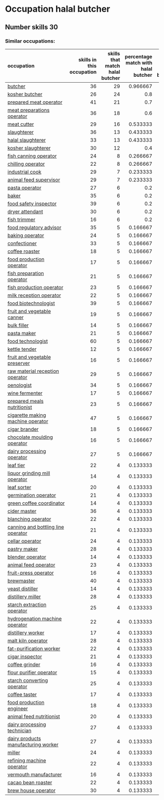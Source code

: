 # Occupation halal butcher
## Number skills 30
### Similar occupations:
| occupation                                                                    |   skills in this occupation |   skills that match halal butcher |   percentage match with halal butcher |   skills not in halal butcher |
|:------------------------------------------------------------------------------|----------------------------:|----------------------------------:|--------------------------------------:|------------------------------:|
| [butcher](butcher.md)                                                         |                          36 |                                29 |                              0.966667 |                             7 |
| [kosher butcher](kosher_butcher.md)                                           |                          26 |                                24 |                              0.8      |                             2 |
| [prepared meat operator](prepared_meat_operator.md)                           |                          41 |                                21 |                              0.7      |                            20 |
| [meat preparations operator](meat_preparations_operator.md)                   |                          36 |                                18 |                              0.6      |                            18 |
| [meat cutter](meat_cutter.md)                                                 |                          29 |                                16 |                              0.533333 |                            13 |
| [slaughterer](slaughterer.md)                                                 |                          36 |                                13 |                              0.433333 |                            23 |
| [halal slaughterer](halal_slaughterer.md)                                     |                          33 |                                13 |                              0.433333 |                            20 |
| [kosher slaughterer](kosher_slaughterer.md)                                   |                          30 |                                12 |                              0.4      |                            18 |
| [fish canning operator](fish_canning_operator.md)                             |                          24 |                                 8 |                              0.266667 |                            16 |
| [chilling operator](chilling_operator.md)                                     |                          22 |                                 8 |                              0.266667 |                            14 |
| [industrial cook](industrial_cook.md)                                         |                          29 |                                 7 |                              0.233333 |                            22 |
| [animal feed supervisor](animal_feed_supervisor.md)                           |                          29 |                                 7 |                              0.233333 |                            22 |
| [pasta operator](pasta_operator.md)                                           |                          27 |                                 6 |                              0.2      |                            21 |
| [baker](baker.md)                                                             |                          35 |                                 6 |                              0.2      |                            29 |
| [food safety inspector](food_safety_inspector.md)                             |                          39 |                                 6 |                              0.2      |                            33 |
| [dryer attendant](dryer_attendant.md)                                         |                          30 |                                 6 |                              0.2      |                            24 |
| [fish trimmer](fish_trimmer.md)                                               |                          16 |                                 6 |                              0.2      |                            10 |
| [food regulatory advisor](food_regulatory_advisor.md)                         |                          35 |                                 5 |                              0.166667 |                            30 |
| [baking operator](baking_operator.md)                                         |                          24 |                                 5 |                              0.166667 |                            19 |
| [confectioner](confectioner.md)                                               |                          33 |                                 5 |                              0.166667 |                            28 |
| [coffee roaster](coffee_roaster.md)                                           |                          18 |                                 5 |                              0.166667 |                            13 |
| [food production operator](food_production_operator.md)                       |                          17 |                                 5 |                              0.166667 |                            12 |
| [fish preparation operator](fish_preparation_operator.md)                     |                          21 |                                 5 |                              0.166667 |                            16 |
| [fish production operator](fish_production_operator.md)                       |                          23 |                                 5 |                              0.166667 |                            18 |
| [milk reception operator](milk_reception_operator.md)                         |                          22 |                                 5 |                              0.166667 |                            17 |
| [food biotechnologist](food_biotechnologist.md)                               |                          39 |                                 5 |                              0.166667 |                            34 |
| [fruit and vegetable canner](fruit_and_vegetable_canner.md)                   |                          19 |                                 5 |                              0.166667 |                            14 |
| [bulk filler](bulk_filler.md)                                                 |                          14 |                                 5 |                              0.166667 |                             9 |
| [pasta maker](pasta_maker.md)                                                 |                          21 |                                 5 |                              0.166667 |                            16 |
| [food technologist](food_technologist.md)                                     |                          60 |                                 5 |                              0.166667 |                            55 |
| [kettle tender](kettle_tender.md)                                             |                          12 |                                 5 |                              0.166667 |                             7 |
| [fruit and vegetable preserver](fruit_and_vegetable_preserver.md)             |                          16 |                                 5 |                              0.166667 |                            11 |
| [raw material reception operator](raw_material_reception_operator.md)         |                          29 |                                 5 |                              0.166667 |                            24 |
| [oenologist](oenologist.md)                                                   |                          34 |                                 5 |                              0.166667 |                            29 |
| [wine fermenter](wine_fermenter.md)                                           |                          17 |                                 5 |                              0.166667 |                            12 |
| [prepared meals nutritionist](prepared_meals_nutritionist.md)                 |                          23 |                                 5 |                              0.166667 |                            18 |
| [cigarette making machine operator](cigarette_making_machine_operator.md)     |                          47 |                                 5 |                              0.166667 |                            42 |
| [cigar brander](cigar_brander.md)                                             |                          18 |                                 5 |                              0.166667 |                            13 |
| [chocolate moulding operator](chocolate_moulding_operator.md)                 |                          16 |                                 5 |                              0.166667 |                            11 |
| [dairy processing operator](dairy_processing_operator.md)                     |                          27 |                                 5 |                              0.166667 |                            22 |
| [leaf tier](leaf_tier.md)                                                     |                          22 |                                 4 |                              0.133333 |                            18 |
| [liquor grinding mill operator](liquor_grinding_mill_operator.md)             |                          14 |                                 4 |                              0.133333 |                            10 |
| [leaf sorter](leaf_sorter.md)                                                 |                          20 |                                 4 |                              0.133333 |                            16 |
| [germination operator](germination_operator.md)                               |                          21 |                                 4 |                              0.133333 |                            17 |
| [green coffee coordinator](green coffee coordinator.md)                       |                          14 |                                 4 |                              0.133333 |                            10 |
| [cider master](cider_master.md)                                               |                          36 |                                 4 |                              0.133333 |                            32 |
| [blanching operator](blanching_operator.md)                                   |                          22 |                                 4 |                              0.133333 |                            18 |
| [canning and bottling line operator](canning_and_bottling_line_operator.md)   |                          21 |                                 4 |                              0.133333 |                            17 |
| [cellar operator](cellar_operator.md)                                         |                          24 |                                 4 |                              0.133333 |                            20 |
| [pastry maker](pastry_maker.md)                                               |                          28 |                                 4 |                              0.133333 |                            24 |
| [blender operator](blender_operator.md)                                       |                          14 |                                 4 |                              0.133333 |                            10 |
| [animal feed operator](animal_feed_operator.md)                               |                          23 |                                 4 |                              0.133333 |                            19 |
| [fruit-press operator](fruit-press_operator.md)                               |                          16 |                                 4 |                              0.133333 |                            12 |
| [brewmaster](brewmaster.md)                                                   |                          40 |                                 4 |                              0.133333 |                            36 |
| [yeast distiller](yeast_distiller.md)                                         |                          14 |                                 4 |                              0.133333 |                            10 |
| [distillery miller](distillery_miller.md)                                     |                          28 |                                 4 |                              0.133333 |                            24 |
| [starch extraction operator](starch_extraction_operator.md)                   |                          25 |                                 4 |                              0.133333 |                            21 |
| [hydrogenation machine operator](hydrogenation_machine_operator.md)           |                          22 |                                 4 |                              0.133333 |                            18 |
| [distillery worker](distillery_worker.md)                                     |                          17 |                                 4 |                              0.133333 |                            13 |
| [malt kiln operator](malt_kiln_operator.md)                                   |                          28 |                                 4 |                              0.133333 |                            24 |
| [fat-purification worker](fat-purification_worker.md)                         |                          22 |                                 4 |                              0.133333 |                            18 |
| [cigar inspector](cigar_inspector.md)                                         |                          21 |                                 4 |                              0.133333 |                            17 |
| [coffee grinder](coffee_grinder.md)                                           |                          16 |                                 4 |                              0.133333 |                            12 |
| [flour purifier operator](flour_purifier_operator.md)                         |                          15 |                                 4 |                              0.133333 |                            11 |
| [starch converting operator](starch_converting_operator.md)                   |                          25 |                                 4 |                              0.133333 |                            21 |
| [coffee taster](coffee_taster.md)                                             |                          17 |                                 4 |                              0.133333 |                            13 |
| [food production engineer](food_production_engineer.md)                       |                          18 |                                 4 |                              0.133333 |                            14 |
| [animal feed nutritionist](animal_feed_nutritionist.md)                       |                          20 |                                 4 |                              0.133333 |                            16 |
| [dairy processing technician](dairy_processing_technician.md)                 |                          27 |                                 4 |                              0.133333 |                            23 |
| [dairy products manufacturing worker](dairy_products_manufacturing_worker.md) |                          27 |                                 4 |                              0.133333 |                            23 |
| [miller](miller.md)                                                           |                          24 |                                 4 |                              0.133333 |                            20 |
| [refining machine operator](refining_machine_operator.md)                     |                          22 |                                 4 |                              0.133333 |                            18 |
| [vermouth manufacturer](vermouth_manufacturer.md)                             |                          16 |                                 4 |                              0.133333 |                            12 |
| [cacao bean roaster](cacao_bean_roaster.md)                                   |                          22 |                                 4 |                              0.133333 |                            18 |
| [brew house operator](brew_house_operator.md)                                 |                          30 |                                 4 |                              0.133333 |                            26 |
